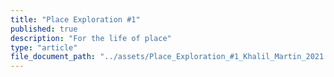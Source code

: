 ```yaml
---
title: "Place Exploration #1"
published: true
description: "For the life of place"
type: "article"
file_document_path: "../assets/Place_Exploration_#1_Khalil_Martin_2021.pdf"
---
```

<object data="/assets/Place_Exploration_#1_Khalil_Martin_2021.pdf" width="100%" height="1000" type='application/pdf'></object>



